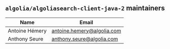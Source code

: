## `algolia/algoliasearch-client-java-2` maintainers

| Name                        | Email                      |
|-----------------------------|----------------------------|
| Antoine Hémery              | antoine.hemery@algolia.com |
| Anthony Seure               | anthony.seure@algolia.com  |
